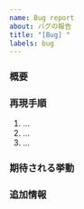 ```yaml
---
name: Bug report
about: バグの報告
title: "[Bug] "
labels: bug
---
```


### 概要
<!-- バグの説明 -->

### 再現手順
1. …
2. …
3. …

### 期待される挙動
<!-- 正しい挙動 -->

### 追加情報
<!-- スクリーンショットなど -->